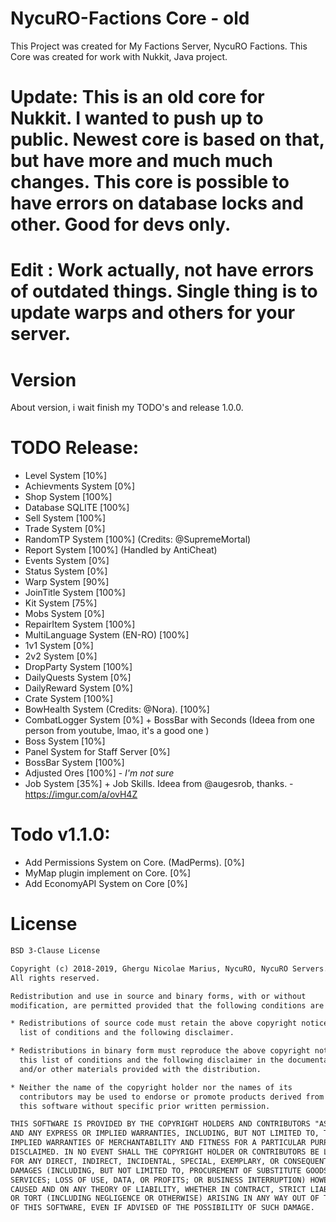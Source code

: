 # NycuRO-Factions Core - old

This Project was created for My Factions Server, NycuRO Factions.
This Core was created for work with Nukkit, Java project.

# Update: This is an old core for Nukkit. I wanted to push up to public. Newest core is based on that, but have more and much much changes. This core is possible to have errors on database locks and other. Good for devs only.

# Edit : Work actually, not have errors of outdated things. Single thing is to update warps and others for your server.

# Version

About version, i wait finish my TODO's and release 1.0.0.

# TODO Release:

- Level System [10%]
- Achievments System [0%]
- Shop System [100%]
- Database SQLITE [100%]
- Sell System [100%]
- Trade System [0%]
- RandomTP System [100%] (Credits: @SupremeMortal)
- Report System [100%] (Handled by AntiCheat)
- Events System [0%]
- Status System [0%]
- Warp System [90%]
- JoinTitle System [100%]
- Kit System [75%]
- Mobs System [0%]
- RepairItem System [100%]
- MultiLanguage System (EN-RO) [100%]
- 1v1 System [0%]
- 2v2 System [0%]
- DropParty System [100%]
- DailyQuests System [0%]
- DailyReward System [0%]
- Crate System [100%]
- BowHealth System (Credits: @Nora). [100%]
- CombatLogger System [0%] + BossBar with Seconds (Ideea from one person from youtube, lmao, it's a good one )
- Boss System [10%]
- Panel System for Staff Server [0%]
- BossBar System [100%]
- Adjusted Ores [100%] - *I'm not sure*
- Job System [35%] + Job Skills. Ideea from @augesrob, thanks. - https://imgur.com/a/ovH4Z

# Todo v1.1.0:
- Add Permissions System on Core. (MadPerms). [0%]
- MyMap plugin implement on Core. [0%]
- Add EconomyAPI System on Core [0%]

# License
```html
BSD 3-Clause License

Copyright (c) 2018-2019, Ghergu Nicolae Marius, NycuRO, NycuRO Servers.
All rights reserved.

Redistribution and use in source and binary forms, with or without
modification, are permitted provided that the following conditions are met:

* Redistributions of source code must retain the above copyright notice, this
  list of conditions and the following disclaimer.

* Redistributions in binary form must reproduce the above copyright notice,
  this list of conditions and the following disclaimer in the documentation
  and/or other materials provided with the distribution.

* Neither the name of the copyright holder nor the names of its
  contributors may be used to endorse or promote products derived from
  this software without specific prior written permission.

THIS SOFTWARE IS PROVIDED BY THE COPYRIGHT HOLDERS AND CONTRIBUTORS "AS IS"
AND ANY EXPRESS OR IMPLIED WARRANTIES, INCLUDING, BUT NOT LIMITED TO, THE
IMPLIED WARRANTIES OF MERCHANTABILITY AND FITNESS FOR A PARTICULAR PURPOSE ARE
DISCLAIMED. IN NO EVENT SHALL THE COPYRIGHT HOLDER OR CONTRIBUTORS BE LIABLE
FOR ANY DIRECT, INDIRECT, INCIDENTAL, SPECIAL, EXEMPLARY, OR CONSEQUENTIAL
DAMAGES (INCLUDING, BUT NOT LIMITED TO, PROCUREMENT OF SUBSTITUTE GOODS OR
SERVICES; LOSS OF USE, DATA, OR PROFITS; OR BUSINESS INTERRUPTION) HOWEVER
CAUSED AND ON ANY THEORY OF LIABILITY, WHETHER IN CONTRACT, STRICT LIABILITY,
OR TORT (INCLUDING NEGLIGENCE OR OTHERWISE) ARISING IN ANY WAY OUT OF THE USE
OF THIS SOFTWARE, EVEN IF ADVISED OF THE POSSIBILITY OF SUCH DAMAGE.
```

